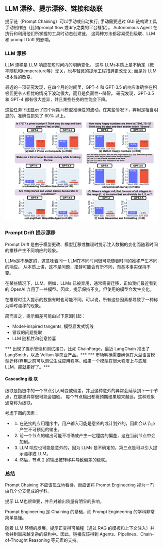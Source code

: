 ## LLM 漂移、提示漂移、链接和级联

提示链（Prompt Chaining）可以手动或自动执行;
手动需要通过 GUI 链构建工具手动制作链（比如prompt flow 或dify之类的平台框架）。
Autonomous Agent 在执行和利用他们所掌握的工具时动态创建链。
这两种方法都容易受到级联、LLM 和 prompt Drift 的影响。


### LLM 漂移

LLM 漂移是 LLM 响应在短时间内的明确变化。
这与 LLMs本质上是不确定（概率随机和temperature等）无关，也与轻微的提示工程措辞更改无关;
而是对 LLM根本性的改变。

最近的一项研究发现，在四个月的时间里，GPT-4 和 GPT-3.5 的响应准确性在积极但更令人担忧的情况下波动很大，而且是负面性--降智。
研究发现，GPT-3.5 和 GPT-4 都有很大差异，并且某些任务的性能会下降。

这些任务下图显示了四个月期间模型准确性的波动。在某些情况下，弃用是相当明显的，准确性损失了 60% 以上。
![](./LLM&PromptDrift/LLM_Drift.webp)


### Prompt Drift 提示漂移

Prompt Drift 是由于模型更改、模型迁移或推理时提示注入数据的变化而随着时间的推移产生不同响应的现象。

LLMs是不确定的，这意味着同一 LLM在不同时间很可能随着时间的推移产生不同的响应。
从本质上讲，这不是问题，措辞可能会有所不同，而基本事实保持不变。

在某些情况下，LLM。例如，LLMs 已被弃用，通常需要迁移，正如我们最近看到的 OpenAI 弃用了一些模型。因此，提示保持不变，但使用的模型会发生变化。

在推理时注入提示的数据有时也可能不同。可以说，所有这些因素都导致了一种称为瞬时漂移的现象。

简而言之，提示偏差可能由以下原因引起：
- Model-inspired tangents, 模型启发式切线
- 错误的问题提取
- LLM 随机性和创意惊喜


*** 出现了提示管理和测试接口，比如 ChainForge，最近 LangChain 推出了 LangSmith，以及 Vellum 等商业产品。***
*** 市场明确需要确保在大型语言模型迁移/弃用之前可以测试生成应用程序。如果一个模型在很大程度上与底层 LLM，那就更好了。***

#### Cascading 级 联

级联是指链中的一个节点引入畸变或偏差，并且这种意外的异常会延续到下一个节点，在那里异常很可能会加剧。
每个节点输出都离预期结果越来越远，这种现象通常称为级联。

考虑下图的因素：

- 1. 在链接的应用程序中，用户输入可能是意外的或计划外的，因此会从节点产生不可预见的输出。
- 2. 前一个节点的输出可能不准确或产生一定程度的偏差，这在当前节点中会加剧。
- 3. LLM 响应也可能是意外的，因为 LLMs 是不确定的。第三点是可以引入提示漂移或 LLM。
- 4. 然后，节点 2 的输出被转移并导致偏差的级联。

### 总结

Prompt Chaining 不应该孤立地看待，而应该将 Prompt Engineering 视为一门由几个分支组成的学科。

提示 LLM也很重要，并且对输出质量有明显的影响。

Prompt Engineering 是 Chaining 的基础，而 Prompt Engineering 的学科非常简单易懂。

随着 LLM 环境的发展，提示正变得可编程（通过 RAG 的模板和上下文注入）并合并到越来越复杂的结构中。因此，链接应该得到 Agents、Pipelines、Chain-of-Thought Reasoning 等元素的支持。

